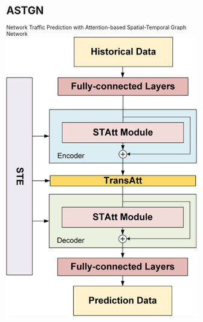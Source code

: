 # ASTGN
Network Traffic Prediction with Attention-based Spatial-Temporal Graph Network
![ASTGN model](https://github.com/pengyufei2024/ASTGN/blob/main/figure/ASTGN.png "ASTGN model")

